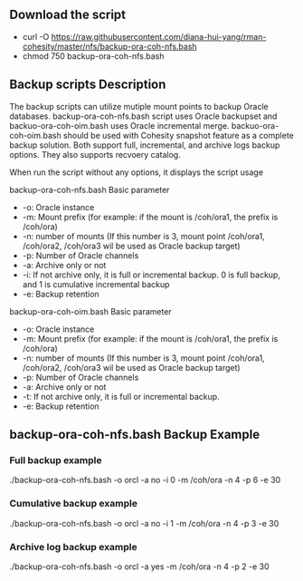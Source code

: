 
## Download the script

- curl -O https://raw.githubusercontent.com/diana-hui-yang/rman-cohesity/master/nfs/backup-ora-coh-nfs.bash
- chmod 750 backup-ora-coh-nfs.bash

## Backup scripts Description

The backup scripts can utilize mutiple mount points to backup Oracle databases. backup-ora-coh-nfs.bash script uses Oracle backupset and  backuo-ora-coh-oim.bash uses Oracle incremental merge. backuo-ora-coh-oim.bash should be used with Cohesity snapshot feature as a complete backup solution. 
Both support full, incremental, and archive logs backup options. They also supports recvoery catalog.

When run the script without any options, it displays the script usage

backup-ora-coh-nfs.bash Basic parameter
- -o: Oracle instance
- -m: Mount prefix (for example: if the mount is /coh/ora1, the prefix is /coh/ora)
- -n: number of mounts (If this number is 3, mount point /coh/ora1, /coh/ora2, /coh/ora3 wil be used as Oracle backup target)
- -p: Number of Oracle channels
- -a: Archive only or not
- -i: If not archive only, it is full or incremental backup. 0 is full backup, and 1 is cumulative incremental backup
- -e: Backup retention

backup-ora-coh-oim.bash Basic parameter
- -o: Oracle instance
- -m: Mount prefix (for example: if the mount is /coh/ora1, the prefix is /coh/ora)
- -n: number of mounts (If this number is 3, mount point /coh/ora1, /coh/ora2, /coh/ora3 wil be used as Oracle backup target)
- -p: Number of Oracle channels
- -a: Archive only or not
- -t: If not archive only, it is full or incremental backup. 
- -e: Backup retention

## backup-ora-coh-nfs.bash Backup Example
### Full backup example
./backup-ora-coh-nfs.bash -o orcl -a no -i 0 -m /coh/ora -n 4 -p 6 -e 30
### Cumulative backup example
./backup-ora-coh-nfs.bash -o orcl -a no -i 1 -m /coh/ora -n 4 -p 3 -e 30
### Archive log backup example
./backup-ora-coh-nfs.bash -o orcl -a yes -m /coh/ora -n 4 -p 2 -e 30
